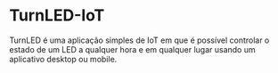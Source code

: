 # TurnLED-IoT
TurnLED é uma aplicação simples de IoT em que é possível controlar o estado de um LED a qualquer hora e em qualquer lugar usando um aplicativo desktop ou mobile.
